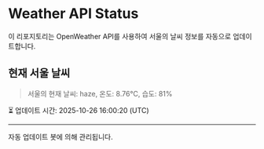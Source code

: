 
# Weather API Status

이 리포지토리는 OpenWeather API를 사용하여 서울의 날씨 정보를 자동으로 업데이트합니다.

## 현재 서울 날씨
> 서울의 현재 날씨: haze, 온도: 8.76°C, 습도: 81%

⏳ 업데이트 시간: 2025-10-26 16:00:20 (UTC)

---
자동 업데이트 봇에 의해 관리됩니다.
